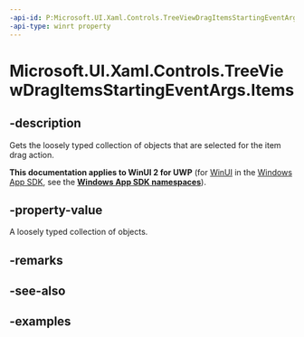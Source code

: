 ```yaml
---
-api-id: P:Microsoft.UI.Xaml.Controls.TreeViewDragItemsStartingEventArgs.Items
-api-type: winrt property
---
```

<!-- Property syntax.
public IVector<object> Items { get; }
-->

# Microsoft.UI.Xaml.Controls.TreeViewDragItemsStartingEventArgs.Items


## -description

Gets the loosely typed collection of objects that are selected for the item drag action.


**This documentation applies to WinUI 2 for UWP** (for [WinUI](/windows/apps/winui/winui3/) in the [Windows App SDK](/windows/apps/windows-app-sdk/), see the **[Windows App SDK namespaces](/windows/windows-app-sdk/api/winrt/)**).

## -property-value

A loosely typed collection of objects.


## -remarks


## -see-also


## -examples


